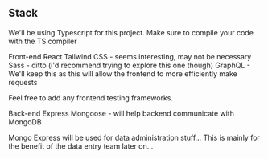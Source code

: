 Stack
----------------
We'll be using Typescript for this project. Make sure to compile your code with the TS compiler

Front-end
React 
Tailwind CSS - seems interesting, may not be necessary
Sass - ditto (i'd recommend trying to explore this one though)
GraphQL - We'll keep this as this will allow the frontend to more efficiently make requests

Feel free to add any frontend testing frameworks.

Back-end
Express
Mongoose - will help backend communicate with MongoDB 

Mongo Express will be used for data administration stuff...
This is mainly for the benefit of the data entry team later on...
